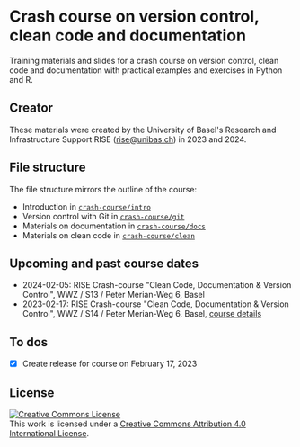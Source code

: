 # Crash course on version control, clean code and documentation

Training materials and slides for a crash course on version control, clean code and documentation with practical examples and exercises in Python and R.

## Creator

These materials were created by the University of Basel's Research and Infrastructure Support RISE (rise@unibas.ch) in 2023 and 2024. 

## File structure

The file structure mirrors the outline of the course:

- Introduction in [`crash-course/intro`](https://github.com/RISE-UNIBAS/clean-code/tree/main/crash-course/intro)
- Version control with Git in [`crash-course/git`](https://github.com/RISE-UNIBAS/clean-code/tree/main/crash-course/git)
- Materials on documentation in [`crash-course/docs`](https://github.com/RISE-UNIBAS/clean-code/tree/main/crash-course/docs)
- Materials on clean code in [`crash-course/clean`](https://github.com/RISE-UNIBAS/clean-code/tree/main/crash-course/clean)

## Upcoming and past course dates

- 2024-02-05: RISE Crash-course "Clean Code, Documentation & Version Control", WWZ / S13 / Peter Merian-Weg 6, Basel
- 2023-02-17: RISE Crash-course "Clean Code, Documentation & Version Control", WWZ / S14 / Peter Merian-Weg 6, Basel, [course details](https://wwz.unibas.ch/en/event/details/rise-crashcourse-on-clean-code-documentation-version-control/)

## To dos

- [x] Create release for course on February 17, 2023

## License

<a rel="license" href="http://creativecommons.org/licenses/by/4.0/"><img alt="Creative Commons License" style="border-width:0" src="https://i.creativecommons.org/l/by/4.0/88x31.png" /></a><br />This work is licensed under a <a rel="license" href="http://creativecommons.org/licenses/by/4.0/">Creative Commons Attribution 4.0 International License</a>.
